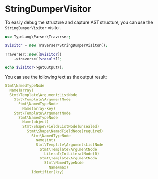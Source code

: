 # StringDumperVisitor

<show-structure for="chapter" depth="2"/>

To easily debug the structure and capture AST structure, you can use the 
`StringDumperVisitor` visitor.

```php
use TypeLang\Parser\Traverser;

$visitor = new Traverser\StringDumperVisitor();

Traverser::new([$visitor])
    ->traverse([$result]);

echo $visitor->getOutput();
```

You can see the following text as the output result:

```yaml
Stmt\NamedTypeNode
  Name(array)
  Stmt\Template\ArgumentsListNode
    Stmt\Template\ArgumentNode
      Stmt\NamedTypeNode
        Name(array-key)
    Stmt\Template\ArgumentNode
      Stmt\NamedTypeNode
        Name(object)
        Stmt\Shape\FieldsListNode(unsealed)
          Stmt\Shape\NamedFieldNode(required)
            Stmt\NamedTypeNode
              Name(int)
              Stmt\Template\ArgumentsListNode
                Stmt\Template\ArgumentNode
                  Literal\IntLiteralNode(0)
                Stmt\Template\ArgumentNode
                  Stmt\NamedTypeNode
                    Name(max)
            Identifier(key)
```